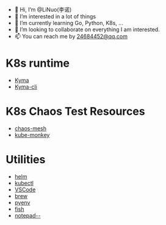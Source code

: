 - 👋 Hi, I’m @LiNuo(李诺)
- 👀 I’m interested in a lot of things
- 🌱 I’m currently learning Go, Python, K8s, ...
- 💞️ I’m looking to collaborate on everything I am interested.
- 📫 You can reach me by 24684452@qq.com


<!---
LiNuo0/LiNuo0 is a ✨ special ✨ repository because its `README.md` (this file) appears on your GitHub profile.
You can click the Preview link to take a look at your changes.
--->

# K8s runtime
- [Kyma](https://github.com/kyma-project/kyma)
- [Kyma-cli](https://github.com/kyma-project/cli)

# K8s Chaos Test Resources
- [chaos-mesh](https://github.com/chaos-mesh/chaos-mesh)
- [kube-monkey](https://github.com/asobti/kube-monkey)

# Utilities
- [helm](https://github.com/helm/helm)
- [kubectl](https://github.com/kubernetes/kubectl)
- [VSCode](https://github.com/microsoft/vscode)
- [brew](https://github.com/Homebrew/brew)
- [pyenv](https://github.com/pyenv/pyenv)
- [fish](https://github.com/fish-shell/fish-shell)
- [notepad--](https://github.com/cxasm/notepad--)
